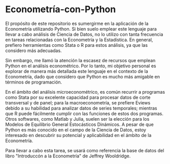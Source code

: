 # Econometría-con-Python

El propósito de este repositorio es sumergirme en la aplicación de la Econometría utilizando Python. Si bien suelo emplear este lenguaje para llevar a cabo análisis de Ciencia de Datos, no lo utilizo con tanta frecuencia en tareas relacionadas con la Econometría y la Estadística. En general, prefiero herramientas como Stata o R para estos análisis, ya que las considero más adecuadas.

Sin embargo, me llamó la atención la escasez de recursos que emplean Python en el análisis econométrico. Por lo tanto, mi objetivo personal es explorar de manera más detallada este lenguaje en el contexto de la Econometría, dado que considero que Python es mucho más amigable en términos de programación.

En el ámbito del análisis microeconométrico, es común recurrir a programas como Stata por su excelente capacidad para procesar datos de corte transversal y de panel; para la macroeconometría, se prefiere Eviews debido a su habilidad para analizar datos de series temporales;  mientras que R puede fácilmente cumplir con las funciones de estos dos programas. Otros softwares, como Matlab y Julia, suelen ser la elección para los Modelos de Equilibrio General Estocásticos Dinámicos. A pesar de que Python es más conocido en el campo de la Ciencia de Datos, estoy interesado en descubrir su potencial y aplicabilidad en el ámbito de la Econometría.

Para llevar a cabo esta tarea, se usará como referencia la base de datos del libro "Introduccón a la Econometría" de Jeffrey Wooldridge.
